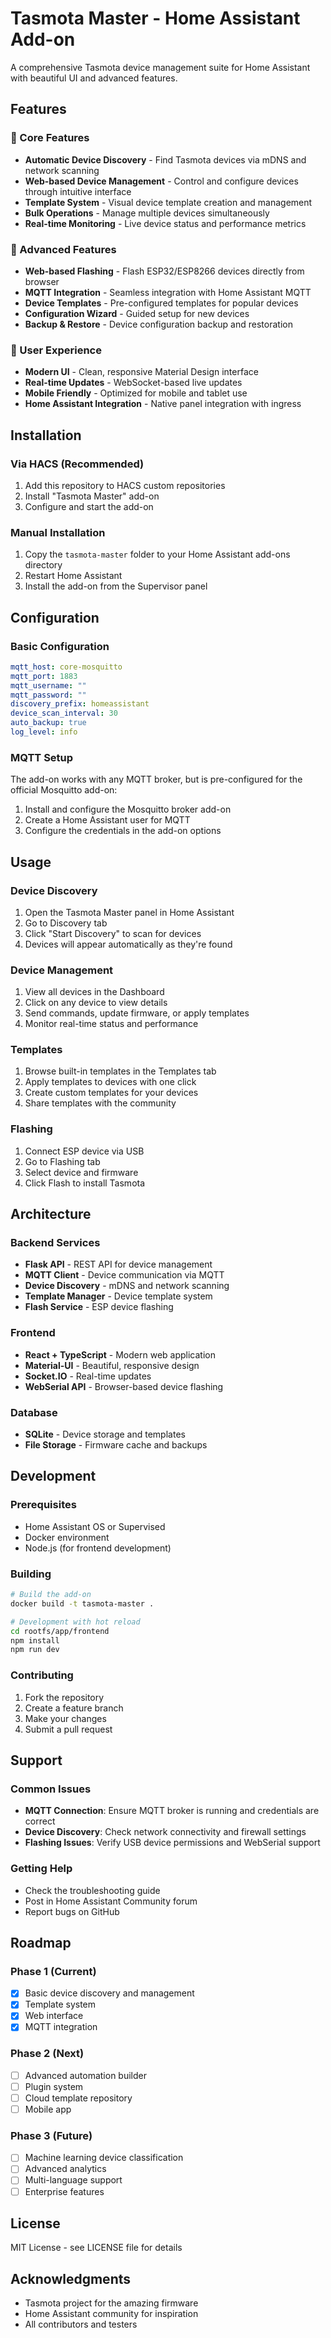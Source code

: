 # Tasmota Master - Home Assistant Add-on

A comprehensive Tasmota device management suite for Home Assistant with beautiful UI and advanced features.

## Features

### 🎯 Core Features
- **Automatic Device Discovery** - Find Tasmota devices via mDNS and network scanning
- **Web-based Device Management** - Control and configure devices through intuitive interface
- **Template System** - Visual device template creation and management
- **Bulk Operations** - Manage multiple devices simultaneously
- **Real-time Monitoring** - Live device status and performance metrics

### 🔧 Advanced Features
- **Web-based Flashing** - Flash ESP32/ESP8266 devices directly from browser
- **MQTT Integration** - Seamless integration with Home Assistant MQTT
- **Device Templates** - Pre-configured templates for popular devices
- **Configuration Wizard** - Guided setup for new devices
- **Backup & Restore** - Device configuration backup and restoration

### 🎨 User Experience
- **Modern UI** - Clean, responsive Material Design interface
- **Real-time Updates** - WebSocket-based live updates
- **Mobile Friendly** - Optimized for mobile and tablet use
- **Home Assistant Integration** - Native panel integration with ingress

## Installation

### Via HACS (Recommended)
1. Add this repository to HACS custom repositories
2. Install "Tasmota Master" add-on
3. Configure and start the add-on

### Manual Installation
1. Copy the `tasmota-master` folder to your Home Assistant add-ons directory
2. Restart Home Assistant
3. Install the add-on from the Supervisor panel

## Configuration

### Basic Configuration
```yaml
mqtt_host: core-mosquitto
mqtt_port: 1883
mqtt_username: ""
mqtt_password: ""
discovery_prefix: homeassistant
device_scan_interval: 30
auto_backup: true
log_level: info
```

### MQTT Setup
The add-on works with any MQTT broker, but is pre-configured for the official Mosquitto add-on:

1. Install and configure the Mosquitto broker add-on
2. Create a Home Assistant user for MQTT
3. Configure the credentials in the add-on options

## Usage

### Device Discovery
1. Open the Tasmota Master panel in Home Assistant
2. Go to Discovery tab
3. Click "Start Discovery" to scan for devices
4. Devices will appear automatically as they're found

### Device Management
1. View all devices in the Dashboard
2. Click on any device to view details
3. Send commands, update firmware, or apply templates
4. Monitor real-time status and performance

### Templates
1. Browse built-in templates in the Templates tab
2. Apply templates to devices with one click
3. Create custom templates for your devices
4. Share templates with the community

### Flashing
1. Connect ESP device via USB
2. Go to Flashing tab
3. Select device and firmware
4. Click Flash to install Tasmota

## Architecture

### Backend Services
- **Flask API** - REST API for device management
- **MQTT Client** - Device communication via MQTT
- **Device Discovery** - mDNS and network scanning
- **Template Manager** - Device template system
- **Flash Service** - ESP device flashing

### Frontend
- **React + TypeScript** - Modern web application
- **Material-UI** - Beautiful, responsive design
- **Socket.IO** - Real-time updates
- **WebSerial API** - Browser-based device flashing

### Database
- **SQLite** - Device storage and templates
- **File Storage** - Firmware cache and backups

## Development

### Prerequisites
- Home Assistant OS or Supervised
- Docker environment
- Node.js (for frontend development)

### Building
```bash
# Build the add-on
docker build -t tasmota-master .

# Development with hot reload
cd rootfs/app/frontend
npm install
npm run dev
```

### Contributing
1. Fork the repository
2. Create a feature branch
3. Make your changes
4. Submit a pull request

## Support

### Common Issues
- **MQTT Connection**: Ensure MQTT broker is running and credentials are correct
- **Device Discovery**: Check network connectivity and firewall settings
- **Flashing Issues**: Verify USB device permissions and WebSerial support

### Getting Help
- Check the troubleshooting guide
- Post in Home Assistant Community forum
- Report bugs on GitHub

## Roadmap

### Phase 1 (Current)
- [x] Basic device discovery and management
- [x] Template system
- [x] Web interface
- [x] MQTT integration

### Phase 2 (Next)
- [ ] Advanced automation builder
- [ ] Plugin system
- [ ] Cloud template repository
- [ ] Mobile app

### Phase 3 (Future)
- [ ] Machine learning device classification
- [ ] Advanced analytics
- [ ] Multi-language support
- [ ] Enterprise features

## License

MIT License - see LICENSE file for details

## Acknowledgments

- Tasmota project for the amazing firmware
- Home Assistant community for inspiration
- All contributors and testers